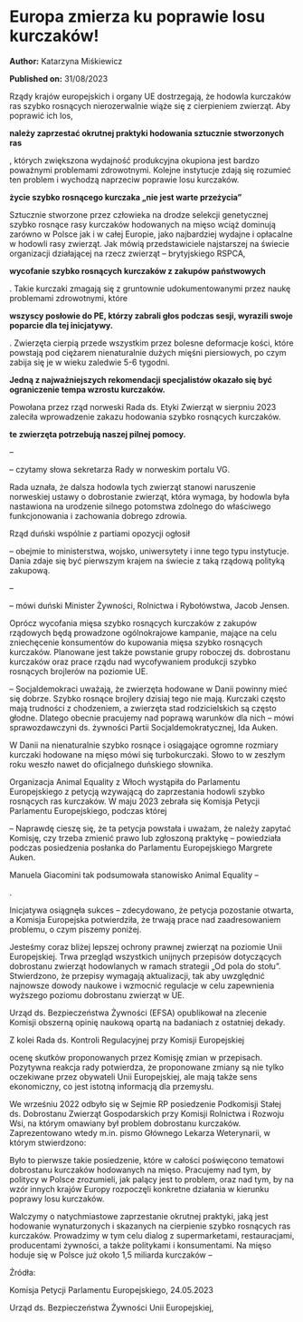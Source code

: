 # Europa zmierza ku poprawie losu kurczaków!

**Author:** Katarzyna Miśkiewicz

**Published on:** <span class="ml-10 mb-10">31/08/2023</span>

Rządy krajów europejskich i organy UE dostrzegają, że hodowla kurczaków ras szybko rosnących nierozerwalnie wiąże się z cierpieniem zwierząt. Aby poprawić ich los,

**należy zaprzestać okrutnej praktyki hodowania sztucznie stworzonych ras**

, których zwiększona wydajność produkcyjna okupiona jest bardzo poważnymi problemami zdrowotnymi. Kolejne instytucje zdają się rozumieć ten problem i wychodzą naprzeciw poprawie losu kurczaków.

**życie szybko rosnącego kurczaka „nie jest warte przeżycia”**

Sztucznie stworzone przez człowieka na drodze selekcji genetycznej szybko rosnące rasy kurczaków hodowanych na mięso wciąż dominują zarówno w Polsce jak i w całej Europie, jako najbardziej wydajne i opłacalne w hodowli rasy zwierząt. Jak mówią przedstawiciele najstarszej na świecie organizacji działającej na rzecz zwierząt – brytyjskiego RSPCA,

**wycofanie szybko rosnących kurczaków z zakupów państwowych**

. Takie kurczaki zmagają się z gruntownie udokumentowanymi przez naukę problemami zdrowotnymi, które

**wszyscy posłowie do PE, którzy zabrali głos podczas sesji, wyrazili swoje poparcie dla tej inicjatywy.**

. Zwierzęta cierpią przede wszystkim przez bolesne deformacje kości, które powstają pod ciężarem nienaturalnie dużych mięśni piersiowych, po czym zabija się je w wieku zaledwie 5-6 tygodni.

**Jedną z najważniejszych rekomendacji specjalistów okazało się być ograniczenie tempa wzrostu kurczaków.**

Powołana przez rząd norweski Rada ds. Etyki Zwierząt w sierpniu 2023 zaleciła wprowadzenie zakazu hodowania szybko rosnących kurczaków.

**te zwierzęta potrzebują naszej pilnej pomocy.**

–

– czytamy słowa sekretarza Rady w norweskim portalu VG.

Rada uznała, że dalsza hodowla tych zwierząt stanowi naruszenie norweskiej ustawy o dobrostanie zwierząt, która wymaga, by hodowla była nastawiona na urodzenie silnego potomstwa zdolnego do właściwego funkcjonowania i zachowania dobrego zdrowia.

Rząd duński wspólnie z partiami opozycji ogłosił

– obejmie to ministerstwa, wojsko, uniwersytety i inne tego typu instytucje. Dania zdaje się być pierwszym krajem na świecie z taką rządową polityką zakupową.

–

– mówi duński Minister Żywności, Rolnictwa i Rybołówstwa, Jacob Jensen.

Oprócz wycofania mięsa szybko rosnących kurczaków z zakupów rządowych będą prowadzone ogólnokrajowe kampanie, mające na celu zniechęcenie konsumentów do kupowania mięsa szybko rosnących kurczaków. Planowane jest także powstanie grupy roboczej ds. dobrostanu kurczaków oraz prace rządu nad wycofywaniem produkcji szybko rosnących brojlerów na poziomie UE.

– Socjaldemokraci uważają, że zwierzęta hodowane w Danii powinny mieć się dobrze. Szybko rosnące brojlery dzisiaj tego nie mają. Kurczaki często mają trudności z chodzeniem, a zwierzęta stad rodzicielskich są często głodne. Dlatego obecnie pracujemy nad poprawą warunków dla nich – mówi sprawozdawczyni ds. żywności Partii Socjaldemokratycznej, Ida Auken.

W Danii na nienaturalnie szybko rosnące i osiągające ogromne rozmiary kurczaki hodowane na mięso mówi się turbokurczaki. Słowo to w zeszłym roku weszło nawet do oficjalnego duńskiego słownika.

Organizacja Animal Equality z Włoch wystąpiła do Parlamentu Europejskiego z petycją wzywającą do zaprzestania hodowli szybko rosnących ras kurczaków. W maju 2023 zebrała się Komisja Petycji Parlamentu Europejskiego, podczas której

– Naprawdę cieszę się, że ta petycja powstała i uważam, że należy zapytać Komisję, czy trzeba zmienić prawo lub zgłoszoną praktykę – powiedziała podczas posiedzenia posłanka do Parlamentu Europejskiego Margrete Auken.

Manuela Giacomini tak podsumowała stanowisko Animal Equality –

.

Inicjatywa osiągnęła sukces – zdecydowano, że petycja pozostanie otwarta, a Komisja Europejska potwierdziła, że trwają prace nad zaadresowaniem problemu, o czym piszemy poniżej.

Jesteśmy coraz bliżej lepszej ochrony prawnej zwierząt na poziomie Unii Europejskiej. Trwa przegląd wszystkich unijnych przepisów dotyczących dobrostanu zwierząt hodowlanych w ramach strategii „Od pola do stołu”. Stwierdzono, że przepisy wymagają aktualizacji, tak aby uwzględnić najnowsze dowody naukowe i wzmocnić regulacje w celu zapewnienia wyższego poziomu dobrostanu zwierząt w UE.

Urząd ds. Bezpieczeństwa Żywności (EFSA) opublikował na zlecenie Komisji obszerną opinię naukową opartą na badaniach z ostatniej dekady.

Z kolei Rada ds. Kontroli Regulacyjnej przy Komisji Europejskiej

ocenę skutków proponowanych przez Komisję zmian w przepisach. Pozytywna reakcja rady potwierdza, że proponowane zmiany są nie tylko oczekiwane przez obywateli Unii Europejskiej, ale mają także sens ekonomiczny, co jest istotną informacją dla przemysłu.

We wrześniu 2022 odbyło się w Sejmie RP posiedzenie Podkomisji Stałej ds. Dobrostanu Zwierząt Gospodarskich przy Komisji Rolnictwa i Rozwoju Wsi, na którym omawiany był problem dobrostanu kurczaków. Zaprezentowano wtedy m.in. pismo Głównego Lekarza Weterynarii, w którym stwierdzono:

Było to pierwsze takie posiedzenie, które w całości poświęcono tematowi dobrostanu kurczaków hodowanych na mięso. Pracujemy nad tym, by politycy w Polsce zrozumieli, jak palący jest to problem, oraz nad tym, by na wzór innych krajów Europy rozpoczęli konkretne działania w kierunku poprawy losu kurczaków.

Walczymy o natychmiastowe zaprzestanie okrutnej praktyki, jaką jest hodowanie wynaturzonych i skazanych na cierpienie szybko rosnących ras kurczaków. Prowadzimy w tym celu dialog z supermarketami, restauracjami, producentami żywności, a także politykami i konsumentami. Na mięso hoduje się w Polsce już około 1,5 miliarda kurczaków –

Źródła:





Komisja Petycji Parlamentu Europejskiego, 24.05.2023



Urząd ds. Bezpieczeństwa Żywności Unii Europejskiej,





